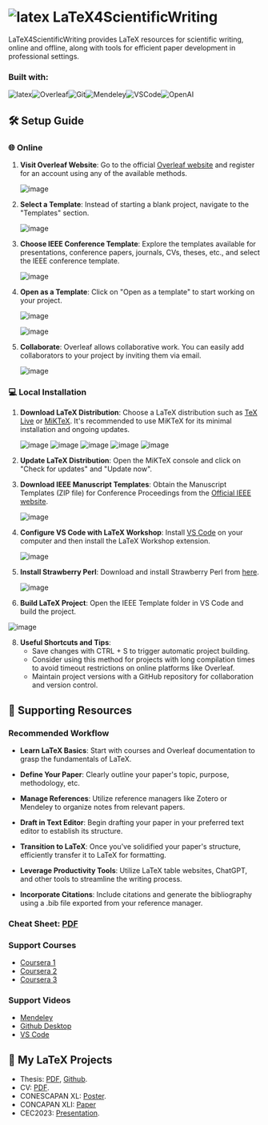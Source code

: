 # ![latex](https://img.shields.io/badge/-LaTeX-000?&logo=latex) LaTeX4ScientificWriting

LaTeX4ScientificWriting provides LaTeX resources for scientific writing, online and offline, along with tools for efficient paper development in professional settings.

<h3 align="left"> Built with: </h3>

![latex](https://img.shields.io/badge/-LaTeX-000?&logo=latex)![Overleaf](https://img.shields.io/badge/-Overleaf-000?&logo=Overleaf)![Git](https://img.shields.io/badge/-Git-000?&logo=Git)![Mendeley](https://img.shields.io/badge/-Mendeley-000?&logo=Mendeley)![VSCode](https://img.shields.io/badge/-visualstudiocode-000?&logo=visualstudiocode)![OpenAI](https://img.shields.io/badge/-OpenAI-000?&logo=OpenAI)

## 🛠️ Setup Guide

### 🌐 Online

1. **Visit Overleaf Website**: Go to the official [Overleaf website](https://www.overleaf.com/) and register for an account using any of the available methods.

   ![image](https://github.com/AJ23A/LaTeX4ScientificWriting/assets/108604372/23cc8629-751e-4e04-bfb6-6c545fa82220)


2. **Select a Template**: Instead of starting a blank project, navigate to the "Templates" section.

   ![image](https://github.com/AJ23A/LaTeX4ScientificWriting/assets/108604372/7b16af5a-5c1f-4570-8c94-0340374d5a69)


3. **Choose IEEE Conference Template**: Explore the templates available for presentations, conference papers, journals, CVs, theses, etc., and select the IEEE conference template.

   ![image](https://github.com/AJ23A/LaTeX4ScientificWriting/assets/108604372/d3ddf6c2-b40b-476f-9406-285480aab4e8)


4. **Open as a Template**: Click on "Open as a template" to start working on your project.

   ![image](https://github.com/AJ23A/LaTeX4ScientificWriting/assets/108604372/ba52260a-9210-449d-9845-4d5f36a63927)

   ![image](https://github.com/AJ23A/LaTeX4ScientificWriting/assets/108604372/b7199cf9-d1d8-4b7d-bbbd-fa719b935871)


5. **Collaborate**: Overleaf allows collaborative work. You can easily add collaborators to your project by inviting them via email.

   ![image](https://github.com/AJ23A/LaTeX4ScientificWriting/assets/108604372/3300435e-494e-49b7-a8a9-4f40becaabde)

### 💻 Local Installation

1. **Download LaTeX Distribution**: Choose a LaTeX distribution such as [TeX Live](https://www.tug.org/texlive/) or [MiKTeX](https://miktex.org/download). It's recommended to use MiKTeX for its minimal installation and ongoing updates.

   ![image](https://github.com/AJ23A/LaTeX4ScientificWriting/assets/108604372/70017c9b-7d81-4211-9304-1cc2ab0571e1)
   ![image](https://github.com/AJ23A/LaTeX4ScientificWriting/assets/108604372/1cb73e1e-fac4-40fd-9149-159f849d853d)
   ![image](https://github.com/AJ23A/LaTeX4ScientificWriting/assets/108604372/9bcf76de-00c0-4792-8d66-a085822df50a)
   ![image](https://github.com/AJ23A/LaTeX4ScientificWriting/assets/108604372/70ac2c2c-13ff-4df0-a28d-f105254f5241)
   ![image](https://github.com/AJ23A/LaTeX4ScientificWriting/assets/108604372/df51e3ec-7de7-435b-b27d-53b12f6f2247)


3. **Update LaTeX Distribution**: Open the MiKTeX console and click on "Check for updates" and "Update now".

4. **Download IEEE Manuscript Templates**: Obtain the Manuscript Templates (ZIP file) for Conference Proceedings from the [Official IEEE website](https://www.ieee.org/conferences/publishing/templates.html).

   ![image](https://github.com/AJ23A/LaTeX4ScientificWriting/assets/108604372/01f3c375-61f1-4bfe-80d4-6d4ea550de21)

5. **Configure VS Code with LaTeX Workshop**: Install [VS Code](https://code.visualstudio.com/download) on your computer and then install the LaTeX Workshop extension.

     ![image](https://github.com/AJ23A/LaTeX4ScientificWriting/assets/108604372/7aafc3ba-3860-4aec-bcd4-dca5763685ce)


6. **Install Strawberry Perl**: Download and install Strawberry Perl from [here](https://strawberryperl.com/).

   ![image](https://github.com/AJ23A/LaTeX4ScientificWriting/assets/108604372/c849d366-cddd-4397-b14b-f76bffb3c701)


7. **Build LaTeX Project**: Open the IEEE Template folder in VS Code and build the project.

  ![image](https://github.com/AJ23A/LaTeX4ScientificWriting/assets/108604372/668b6df9-8c06-45be-b041-5c71ebc78c9d)

  
8. **Useful Shortcuts and Tips**:
   - Save changes with CTRL + S to trigger automatic project building.
   - Consider using this method for projects with long compilation times to avoid timeout restrictions on online platforms like Overleaf.
   - Maintain project versions with a GitHub repository for collaboration and version control.


## 📘 Supporting Resources

### Recommended Workflow

- **Learn LaTeX Basics**: Start with courses and Overleaf documentation to grasp the fundamentals of LaTeX.
  
- **Define Your Paper**: Clearly outline your paper's topic, purpose, methodology, etc.
  
- **Manage References**: Utilize reference managers like Zotero or Mendeley to organize notes from relevant papers.
  
- **Draft in Text Editor**: Begin drafting your paper in your preferred text editor to establish its structure.
  
- **Transition to LaTeX**: Once you've solidified your paper's structure, efficiently transfer it to LaTeX for formatting.
  
- **Leverage Productivity Tools**: Utilize LaTeX table websites, ChatGPT, and other tools to streamline the writing process.
  
- **Incorporate Citations**: Include citations and generate the bibliography using a .bib file exported from your reference manager.

### Cheat Sheet: [PDF](https://wch.github.io/latexsheet/latexsheet.pdf) 

### Support Courses

- [Coursera 1](https://www.coursera.org/projects/bases-latex)
- [Coursera 2](https://www.coursera.org/projects/articulo-cientifico-latex)
- [Coursera 3](https://www.coursera.org/projects/curriculum-profesional-latex)

### Support Videos

- [Mendeley](https://www.youtube.com/watch?v=OzFHGFnAM2Q)
- [Github Desktop](https://www.youtube.com/watch?v=MaqVvXv6zrU)
- [VS Code](https://www.youtube.com/watch?v=B-s71n0dHUk)

## 📝 My LaTeX Projects
- Thesis: [PDF](https://rd.udb.edu.sv/items/750ac3d3-83eb-4eaa-9ee7-13663b996505), [Github](https://github.com/AJ23A/Thesis-Design-and-Simulation-of-a-COTS-Based-Electrical-Power-System-for-HABs).
- CV: [PDF](https://github.com/AJ23A/AJ23A/blob/master/ResearcherCV.pdf).
- CONESCAPAN XL: [Poster](./Projects/CONESCAPANXL_Poster_EPS.pdf).
- CONCAPAN XLI: [Paper](https://ieeexplore.ieee.org/document/10517562)
- CEC2023: [Presentation](./Projects/Presentation_EPS_CEC2023.pdf).


